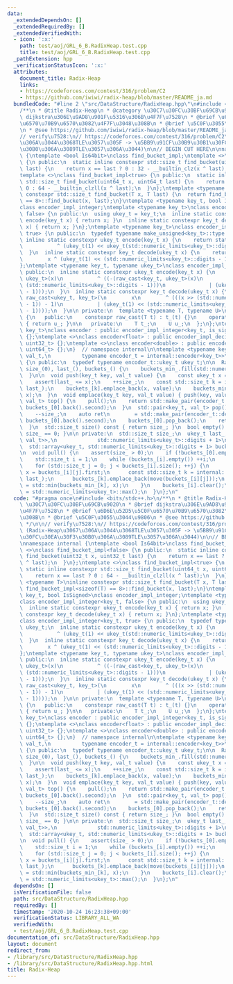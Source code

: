 ```yaml
---
data:
  _extendedDependsOn: []
  _extendedRequiredBy: []
  _extendedVerifiedWith:
  - icon: ':x:'
    path: test/aoj/GRL_6_B.RadixHeap.test.cpp
    title: test/aoj/GRL_6_B.RadixHeap.test.cpp
  _pathExtension: hpp
  _verificationStatusIcon: ':x:'
  attributes:
    document_title: Radix-Heap
    links:
    - https://codeforces.com/contest/316/problem/C2
    - https://github.com/iwiwi/radix-heap/blob/master/README_ja.md
  bundledCode: "#line 2 \"src/DataStructure/RadixHeap.hpp\"\n#include <bits/stdc++.h>\n\
    /**\n * @title Radix-Heap\n * @category \u30C7\u30FC\u30BF\u69CB\u9020\n * @brief\
    \ dijkstra\u306E\u9AD8\u901F\u5316\u306B\u4F7F\u7528\n * @brief \u6D6E\u52D5\u5C0F\
    \u6570\u70B9\u6570\u3082\u4F7F\u3048\u308B\n * @brief \u5C0F\u3055\u3044\u9806\
    \n * @see https://github.com/iwiwi/radix-heap/blob/master/README_ja.md\n */\n\n\
    // verify\u7528:\n// https://codeforces.com/contest/316/problem/C2\n// (Radix-Heap\u3067\
    \u306A\u3044\u3068TLE\u3057\u305F -> \u5BB9\u91CF\u30B9\u30B1\u30FC\u30EA\u30F3\
    \u30B0\u306A\u3089TLE\u3057\u306A\u3044)\n\n// BEGIN CUT HERE\n\nnamespace internal\
    \ {\ntemplate <bool Is64bit>\nclass find_bucket_impl;\ntemplate <>\nclass find_bucket_impl<false>\
    \ {\n public:\n  static inline constexpr std::size_t find_bucket(uint32_t x, uint32_t\
    \ last) {\n    return x == last ? 0 : 32 - __builtin_clz(x ^ last);\n  }\n};\n\
    template <>\nclass find_bucket_impl<true> {\n public:\n  static inline constexpr\
    \ std::size_t find_bucket(uint64_t x, uint64_t last) {\n    return x == last ?\
    \ 0 : 64 - __builtin_clzll(x ^ last);\n  }\n};\ntemplate <typename T>\ninline\
    \ constexpr std::size_t find_bucket(T x, T last) {\n  return find_bucket_impl<sizeof(T)\
    \ == 8>::find_bucket(x, last);\n}\ntemplate <typename key_t, bool IsSigned>\n\
    class encoder_impl_integer;\ntemplate <typename key_t>\nclass encoder_impl_integer<key_t,\
    \ false> {\n public:\n  using ukey_t = key_t;\n  inline static constexpr ukey_t\
    \ encode(key_t x) { return x; }\n  inline static constexpr key_t decode(ukey_t\
    \ x) { return x; }\n};\ntemplate <typename key_t>\nclass encoder_impl_integer<key_t,\
    \ true> {\n public:\n  typedef typename make_unsigned<key_t>::type ukey_t;\n \
    \ inline static constexpr ukey_t encode(key_t x) {\n    return static_cast<ukey_t>(x)\n\
    \           ^ (ukey_t(1) << ukey_t(std::numeric_limits<ukey_t>::digits - 1));\n\
    \  }\n  inline static constexpr key_t decode(ukey_t x) {\n    return static_cast<key_t>(\n\
    \        x ^ (ukey_t(1) << (std::numeric_limits<ukey_t>::digits - 1)));\n  }\n\
    };\ntemplate <typename key_t, typename ukey_t>\nclass encoder_impl_decimal {\n\
    \ public:\n  inline static constexpr ukey_t encode(key_t x) {\n    return raw_cast<key_t,\
    \ ukey_t>(x)\n           ^ ((-(raw_cast<key_t, ukey_t>(x)\n                 >>\
    \ (std::numeric_limits<ukey_t>::digits - 1)))\n              | (ukey_t(1) << (std::numeric_limits<ukey_t>::digits\
    \ - 1)));\n  }\n  inline static constexpr key_t decode(ukey_t x) {\n    return\
    \ raw_cast<ukey_t, key_t>(\n        x\n        ^ (((x >> (std::numeric_limits<ukey_t>::digits\
    \ - 1)) - 1)\n           | (ukey_t(1) << (std::numeric_limits<ukey_t>::digits\
    \ - 1))));\n  }\n\n private:\n  template <typename T, typename U>\n  union raw_cast\
    \ {\n   public:\n    constexpr raw_cast(T t) : t_(t) {}\n    operator U() const\
    \ { return u_; }\n\n   private:\n    T t_;\n    U u_;\n  };\n};\ntemplate <typename\
    \ key_t>\nclass encoder : public encoder_impl_integer<key_t, is_signed<key_t>::value>\
    \ {};\ntemplate <>\nclass encoder<float> : public encoder_impl_decimal<float,\
    \ uint32_t> {};\ntemplate <>\nclass encoder<double> : public encoder_impl_decimal<double,\
    \ uint64_t> {};\n}  // namespace internal\n\ntemplate <typename key_t, typename\
    \ val_t,\n          typename encoder_t = internal::encoder<key_t>>\nclass RadixHeap\
    \ {\n public:\n  typedef typename encoder_t::ukey_t ukey_t;\n\n  RadixHeap() :\
    \ size_(0), last_(), buckets_() {\n    buckets_min_.fill(std::numeric_limits<ukey_t>::max());\n\
    \  }\n\n  void push(key_t key, val_t value) {\n    const ukey_t x = encoder_t::encode(key);\n\
    \    assert(last_ <= x);\n    ++size_;\n    const std::size_t k = internal::find_bucket(x,\
    \ last_);\n    buckets_[k].emplace_back(x, value);\n    buckets_min_[k] = std::min(buckets_min_[k],\
    \ x);\n  }\n  void emplace(key_t key, val_t value) { push(key, value); }\n  std::pair<key_t,\
    \ val_t> top() {\n    pull();\n    return std::make_pair(encoder_t::decode(last_),\
    \ buckets_[0].back().second);\n  }\n  std::pair<key_t, val_t> pop() {\n    pull();\n\
    \    --size_;\n    auto ret\n        = std::make_pair(encoder_t::decode(last_),\
    \ buckets_[0].back().second);\n    buckets_[0].pop_back();\n    return ret;\n\
    \  }\n  std::size_t size() const { return size_; }\n  bool empty() const { return\
    \ size_ == 0; }\n\n private:\n  std::size_t size_;\n  ukey_t last_;\n  std::array<std::vector<std::pair<ukey_t,\
    \ val_t>>,\n             std::numeric_limits<ukey_t>::digits + 1>\n      buckets_;\n\
    \  std::array<ukey_t, std::numeric_limits<ukey_t>::digits + 1> buckets_min_;\n\
    \n  void pull() {\n    assert(size_ > 0);\n    if (!buckets_[0].empty()) return;\n\
    \    std::size_t i = 1;\n    while (buckets_[i].empty()) ++i;\n    last_ = buckets_min_[i];\n\
    \    for (std::size_t j = 0; j < buckets_[i].size(); ++j) {\n      const ukey_t\
    \ x = buckets_[i][j].first;\n      const std::size_t k = internal::find_bucket(x,\
    \ last_);\n      buckets_[k].emplace_back(move(buckets_[i][j]));\n      buckets_min_[k]\
    \ = std::min(buckets_min_[k], x);\n    }\n    buckets_[i].clear();\n    buckets_min_[i]\
    \ = std::numeric_limits<ukey_t>::max();\n  }\n};\n"
  code: "#pragma once\n#include <bits/stdc++.h>\n/**\n * @title Radix-Heap\n * @category\
    \ \u30C7\u30FC\u30BF\u69CB\u9020\n * @brief dijkstra\u306E\u9AD8\u901F\u5316\u306B\
    \u4F7F\u7528\n * @brief \u6D6E\u52D5\u5C0F\u6570\u70B9\u6570\u3082\u4F7F\u3048\
    \u308B\n * @brief \u5C0F\u3055\u3044\u9806\n * @see https://github.com/iwiwi/radix-heap/blob/master/README_ja.md\n\
    \ */\n\n// verify\u7528:\n// https://codeforces.com/contest/316/problem/C2\n//\
    \ (Radix-Heap\u3067\u306A\u3044\u3068TLE\u3057\u305F -> \u5BB9\u91CF\u30B9\u30B1\
    \u30FC\u30EA\u30F3\u30B0\u306A\u3089TLE\u3057\u306A\u3044)\n\n// BEGIN CUT HERE\n\
    \nnamespace internal {\ntemplate <bool Is64bit>\nclass find_bucket_impl;\ntemplate\
    \ <>\nclass find_bucket_impl<false> {\n public:\n  static inline constexpr std::size_t\
    \ find_bucket(uint32_t x, uint32_t last) {\n    return x == last ? 0 : 32 - __builtin_clz(x\
    \ ^ last);\n  }\n};\ntemplate <>\nclass find_bucket_impl<true> {\n public:\n \
    \ static inline constexpr std::size_t find_bucket(uint64_t x, uint64_t last) {\n\
    \    return x == last ? 0 : 64 - __builtin_clzll(x ^ last);\n  }\n};\ntemplate\
    \ <typename T>\ninline constexpr std::size_t find_bucket(T x, T last) {\n  return\
    \ find_bucket_impl<sizeof(T) == 8>::find_bucket(x, last);\n}\ntemplate <typename\
    \ key_t, bool IsSigned>\nclass encoder_impl_integer;\ntemplate <typename key_t>\n\
    class encoder_impl_integer<key_t, false> {\n public:\n  using ukey_t = key_t;\n\
    \  inline static constexpr ukey_t encode(key_t x) { return x; }\n  inline static\
    \ constexpr key_t decode(ukey_t x) { return x; }\n};\ntemplate <typename key_t>\n\
    class encoder_impl_integer<key_t, true> {\n public:\n  typedef typename make_unsigned<key_t>::type\
    \ ukey_t;\n  inline static constexpr ukey_t encode(key_t x) {\n    return static_cast<ukey_t>(x)\n\
    \           ^ (ukey_t(1) << ukey_t(std::numeric_limits<ukey_t>::digits - 1));\n\
    \  }\n  inline static constexpr key_t decode(ukey_t x) {\n    return static_cast<key_t>(\n\
    \        x ^ (ukey_t(1) << (std::numeric_limits<ukey_t>::digits - 1)));\n  }\n\
    };\ntemplate <typename key_t, typename ukey_t>\nclass encoder_impl_decimal {\n\
    \ public:\n  inline static constexpr ukey_t encode(key_t x) {\n    return raw_cast<key_t,\
    \ ukey_t>(x)\n           ^ ((-(raw_cast<key_t, ukey_t>(x)\n                 >>\
    \ (std::numeric_limits<ukey_t>::digits - 1)))\n              | (ukey_t(1) << (std::numeric_limits<ukey_t>::digits\
    \ - 1)));\n  }\n  inline static constexpr key_t decode(ukey_t x) {\n    return\
    \ raw_cast<ukey_t, key_t>(\n        x\n        ^ (((x >> (std::numeric_limits<ukey_t>::digits\
    \ - 1)) - 1)\n           | (ukey_t(1) << (std::numeric_limits<ukey_t>::digits\
    \ - 1))));\n  }\n\n private:\n  template <typename T, typename U>\n  union raw_cast\
    \ {\n   public:\n    constexpr raw_cast(T t) : t_(t) {}\n    operator U() const\
    \ { return u_; }\n\n   private:\n    T t_;\n    U u_;\n  };\n};\ntemplate <typename\
    \ key_t>\nclass encoder : public encoder_impl_integer<key_t, is_signed<key_t>::value>\
    \ {};\ntemplate <>\nclass encoder<float> : public encoder_impl_decimal<float,\
    \ uint32_t> {};\ntemplate <>\nclass encoder<double> : public encoder_impl_decimal<double,\
    \ uint64_t> {};\n}  // namespace internal\n\ntemplate <typename key_t, typename\
    \ val_t,\n          typename encoder_t = internal::encoder<key_t>>\nclass RadixHeap\
    \ {\n public:\n  typedef typename encoder_t::ukey_t ukey_t;\n\n  RadixHeap() :\
    \ size_(0), last_(), buckets_() {\n    buckets_min_.fill(std::numeric_limits<ukey_t>::max());\n\
    \  }\n\n  void push(key_t key, val_t value) {\n    const ukey_t x = encoder_t::encode(key);\n\
    \    assert(last_ <= x);\n    ++size_;\n    const std::size_t k = internal::find_bucket(x,\
    \ last_);\n    buckets_[k].emplace_back(x, value);\n    buckets_min_[k] = std::min(buckets_min_[k],\
    \ x);\n  }\n  void emplace(key_t key, val_t value) { push(key, value); }\n  std::pair<key_t,\
    \ val_t> top() {\n    pull();\n    return std::make_pair(encoder_t::decode(last_),\
    \ buckets_[0].back().second);\n  }\n  std::pair<key_t, val_t> pop() {\n    pull();\n\
    \    --size_;\n    auto ret\n        = std::make_pair(encoder_t::decode(last_),\
    \ buckets_[0].back().second);\n    buckets_[0].pop_back();\n    return ret;\n\
    \  }\n  std::size_t size() const { return size_; }\n  bool empty() const { return\
    \ size_ == 0; }\n\n private:\n  std::size_t size_;\n  ukey_t last_;\n  std::array<std::vector<std::pair<ukey_t,\
    \ val_t>>,\n             std::numeric_limits<ukey_t>::digits + 1>\n      buckets_;\n\
    \  std::array<ukey_t, std::numeric_limits<ukey_t>::digits + 1> buckets_min_;\n\
    \n  void pull() {\n    assert(size_ > 0);\n    if (!buckets_[0].empty()) return;\n\
    \    std::size_t i = 1;\n    while (buckets_[i].empty()) ++i;\n    last_ = buckets_min_[i];\n\
    \    for (std::size_t j = 0; j < buckets_[i].size(); ++j) {\n      const ukey_t\
    \ x = buckets_[i][j].first;\n      const std::size_t k = internal::find_bucket(x,\
    \ last_);\n      buckets_[k].emplace_back(move(buckets_[i][j]));\n      buckets_min_[k]\
    \ = std::min(buckets_min_[k], x);\n    }\n    buckets_[i].clear();\n    buckets_min_[i]\
    \ = std::numeric_limits<ukey_t>::max();\n  }\n};\n"
  dependsOn: []
  isVerificationFile: false
  path: src/DataStructure/RadixHeap.hpp
  requiredBy: []
  timestamp: '2020-10-24 16:23:38+09:00'
  verificationStatus: LIBRARY_ALL_WA
  verifiedWith:
  - test/aoj/GRL_6_B.RadixHeap.test.cpp
documentation_of: src/DataStructure/RadixHeap.hpp
layout: document
redirect_from:
- /library/src/DataStructure/RadixHeap.hpp
- /library/src/DataStructure/RadixHeap.hpp.html
title: Radix-Heap
---
```

